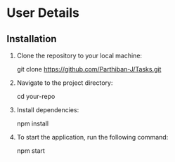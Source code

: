 # User Details

## Installation

1. Clone the repository to your local machine:
   
   git clone https://github.com/Parthiban-J/Tasks.git


2. Navigate to the project directory:

    cd your-repo

3. Install dependencies:

    npm install

4. To start the application, run the following command:

    npm start
